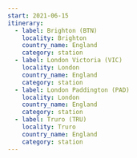 ```yaml
---
start: 2021-06-15
itinerary:
  - label: Brighton (BTN)
    locality: Brighton
    country_name: England
    category: station
  - label: London Victoria (VIC)
    locality: London
    country_name: England
    category: station
  - label: London Paddington (PAD)
    locality: London
    country_name: England
    category: station
  - label: Truro (TRU)
    locality: Truro
    country_name: England
    category: station
---
```

